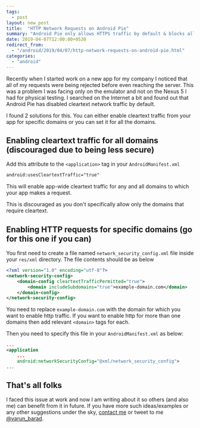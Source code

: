 ```yaml
---
tags:
  - post
layout: new_post
title:  "HTTP Network Requests on Android Pie"
summary: "Android Pie only allows HTTPS traffic by default & blocks all HTTP requests. You can enable HTTP communication for your API endpoints once you have configured this little thing."
date: 2019-04-07T12:00:00+0530
redirect_from:
  - "/android/2019/04/07/http-network-requests-on-android-pie.html"
categories:
  - "android"
---
```


Recently when I started work on a new app for my company I noticed that all of my requests were being rejected before even reaching the server. This was a problem I was facing only on the emulator and not on the Nexus 5 I had for physical testing. I searched on the Internet a bit and found out that Android Pie has disabled cleartext network traffic by default.

I found 2 solutions for this. You can either enable cleartext traffic from your app for specific domains or you can set it for all the domains.

## Enabling cleartext traffic for all domains (discouraged due to being less secure)

Add this attribute to the `<application>` tag in your `AndroidManifest.xml`

```xml
android:usesCleartextTraffic="true"
```

This will enable app-wide cleartext traffic for any and all domains to which your app makes a request.

This is discouraged as you don't specifically allow only the domains that require cleartext.

## Enabling HTTP requests for specific domains (go for this one if you can)

You first need to create a file named `network_security_config.xml` file inside your `res/xml` directory. The file contents should be as below

```xml
<?xml version="1.0" encoding="utf-8"?>
<network-security-config>
    <domain-config cleartextTrafficPermitted="true">
        <domain includeSubdomains="true">example-domain.com</domain>
    </domain-config>
</network-security-config>
```

You need to replace `example-domain.com` with the domain for which you want to enable http traffic. If you want to enable http for more than one domains then add relevant `<domain>` tags for each.

Then you need to specify this file in your `AndroidManifest.xml` as below:

```xml
...
<application
    ...
    android:networkSecurityConfig="@xml/network_security_config">
...
```

## That's all folks

I faced this issue at work and now I am writing about it so others (and also me) can benefit from it in future. If you have more such ideas/examples or any other suggestions  under the sky, [contact me][varun-contact] or tweet to me [@varun_barad][varun-twitter].

[varun-contact]: https://varunbarad.com/contact
[varun-twitter]: https://twitter.com/varun_barad
